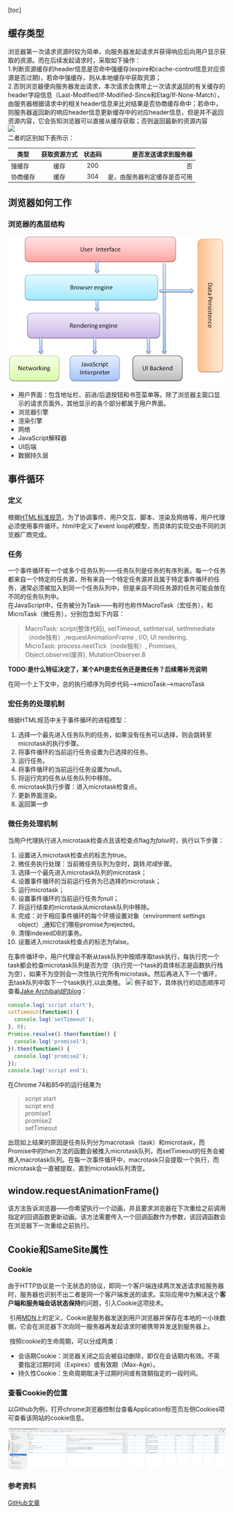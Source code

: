 [toc]

## 缓存类型

浏览器第一次请求资源时较为简单，向服务器发起请求并获得响应后向用户显示获取的资源。而在后续发起请求时，采取如下操作：  
1.判断资源缓存的header信息是否命中强缓存(expire和cache-control信息对应资源是否过期)，若命中强缓存，则从本地缓存中获取资源；  
2.否则浏览器便向服务器发出请求，本次请求会携带上一次请求返回的有关缓存的header字段信息（Last-Modified/If-Modified-Since和Etag/If-None-Match），由服务器根据请求中的相关header信息来比对结果是否协商缓存命中；若命中，则服务器返回新的响应header信息更新缓存中的对应header信息，但是并不返回资源内容，它会告知浏览器可以直接从缓存获取；否则返回最新的资源内容  
![](https://images2015.cnblogs.com/blog/408483/201605/408483-20160525182943272-204994049.png)  
二者的区别如下表所示：    

| 类型   |  获取资源方式 |  状态码 |是否发送请求到服务器 |
|-------|:------------:|:-------:|-----------------:|
| 强缓存 | 缓存 | 200 | 否 |
|协商缓存 | 缓存 | 304 | 是，由服务器判定缓存是否可用 |

## 浏览器如何工作

### 浏览器的高层结构

![layers](layers.png) 

- 用户界面：包含地址栏、前进/后退按钮和书签菜单等。除了浏览器主窗口显示的请求页面外，其他显示的各个部分都属于用户界面。
- 浏览器引擎  
- 渲染引擎    
- 网络  
- JavaScript解释器  
- UI后端 
- 数据持久层  

## 事件循环
### 定义 
根据[HTML标准规范](https://www.w3.org/TR/html5/webappapis.html#event-loops)，为了协调事件、用户交互、脚本、渲染及网络等，用户代理必须使用事件循环。html中定义了event loop的模型，而具体的实现交由不同的浏览器厂商完成。  

### 任务
一个事件循环有一个或多个任务队列——任务队列是任务的有序列表。每一个任务都来自一个特定的任务源，所有来自一个特定任务源并且属于特定事件循环的任务，通常必须被加入到同一个任务队列中，但是来自不同任务源的任务可能会放在不同的任务队列中。  
在JavaScript中，任务被分为Task——有时也称作MacroTask（宏任务），和MicroTask（微任务），分别包含如下内容：

> MacroTask: script(整体代码), setTimeout, setInterval, setImmediate（node独有）,requestAnimationFrame , I/O, UI rendering.  
> MicroTask: process.nextTick（node独有）, Promises, Object.observe(废弃), MutationObserver.8

**TODO:是什么特征决定了，某个API是宏任务还是微任务？后续需补充说明**

在同一个上下文中，总的执行顺序为同步代码—>microTask—>macroTask

### 宏任务的处理机制
根据HTML规范中关于事件循环的进程模型：

1. 选择一个最先进入任务队列的任务，如果没有任务可以选择，则会跳转至microtask的执行步骤。
2. 将事件循环的当前运行任务设置为已选择的任务。
3. 运行任务。
4. 将事件循环的当前运行任务设置为null。
5. 将运行完的任务从任务队列中移除。
6. microtask执行步骤：进入microtask检查点。
7. 更新界面渲染。
8. 返回第一步



### 微任务处理机制
当用户代理执行进入microtask检查点且该检查点flag为<i>false</i>时，执行以下步骤：

1. 设置进入microtask检查点的标志为true。
2. 微任务执行处理：当前微任务队列为空时，跳转<i>完成</i>步骤。
3. 选择一个最先进入microtask队列的microtask；
4. 设置事件循环的当前运行任务为已选择的microtask；
5. 运行microtask；
6. 设置事件循环的当前运行任务为null；
7. 将运行结束的microtask从microtask队列中移除。
8. 完成：对于相应事件循环的每个环境设置对象（environment settings object）,通知它们哪些promise为rejected。
9. 清理indexedDB的事务。
10. 设置进入microtask检查点的标志为false。

在事件循环中，用户代理会不断从task队列中按顺序取task执行，每执行完一个task都会检查microtask队列是否为空（执行完一个task的具体标志是函数执行栈为空），如果不为空则会一次性执行完所有microtask。然后再进入下一个循环，去task队列中取下一个task执行,以此类推。
![](https://segmentfault.com/img/bV6itK?w=810&h=414)
例子如下，具体执行的动态顺序可查看[Jake Archibald的blog](https://jakearchibald.com/2015/tasks-microtasks-queues-and-schedules)：

```javascript
console.log('script start');
setTimeout(function() {
  console.log('setTimeout');
}, 0);
Promise.resolve().then(function() {
  console.log('promise1');
}).then(function() {
  console.log('promise2');
});
console.log('script end');	
```
在Chrome 74和85中的运行结果为
>script start  
>script end  
promise1  
promise2  
setTimeout  

出现如上结果的原因是任务队列分为macrotask（task）和microtask，而Promise中的then方法的函数会被推入microtask队列，而setTimeout的任务会被推入macrotask队列。在每一次事件循环中，macrotask只会提取一个执行，而microtask会一直被提取，直到microtask队列清空。 

## window.requestAnimationFrame()

该方法告诉浏览器——你希望执行一个动画，并且要求浏览器在下次重绘之前调用指定的回调函数更新动画。该方法需要传入一个回调函数作为参数，该回调函数会在浏览器下一次重绘之前执行。

## Cookie和SameSite属性

### Cookie

​		由于HTTP协议是一个无状态的协议，即同一个客户端连续两次发送请求给服务器时，服务器也识别不出二者是同一个客户端发送的请求。实际应用中为解决这个**客户端和服务端会话状态保持**的问题，引入Cookie这项技术。

​		引用[MDN](https://developer.mozilla.org/zh-CN/docs/Web/HTTP/Cookies)上的定义，Cookie是服务器发送到用户浏览器并保存在本地的一小块数据，它会在浏览器下次向同一服务器再发起请求时被携带并发送到服务器上。

​		按照cookie的生命周期，可以分成两类：

- 会话期Cookie：浏览器关闭之后会被自动删除，即仅在会话期内有效。不需要指定过期时间（Expires）或有效期（Max-Age）。
- 持久性Cookie：生命周期取决于过期时间或有效期指定的一段时间。

### 查看Cookie的位置

​		以Github为例，打开chrome浏览器控制台查看Application标签页左侧Cookies项可查看该网站的cookie信息。

![cookie_position](cookie_position.png)

### 参考资料

[GitHub文章](https://github.com/mqyqingfeng/Blog/issues/157)

